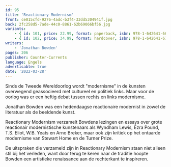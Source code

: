 ```yaml
---
id: 95
title: 'Reactionary Modernism'
front: ce015cfd-9276-4adc-b3f4-33dd5304941f.jpg
back: 2fc258d5-7ade-44c0-8861-62b69066bf56.jpg
variants:
    - { id: 101, price: 22.99, format: paperback, isbn: 978-1-642641-66-0 }
    - { id: 102, price: 34.99, format: hardcover, isbn: 978-1-642641-67-7 }
writers:
    - 'Jonathan Bowden'
pages: 206
publisher: Counter-Currents
language: Engels
advertisable: true
date: '2022-03-28'
---
```


Sinds de Tweede Wereldoorlog wordt "modernisme" in de kunsten overwegend geassocieerd met cultureel en politiek links. Maar voor de oorlog was er een heftig debat tussen rechts en links modernisme.

Jonathan Bowden was een hedendaagse reactionaire modernist in zowel de literatuur als de beeldende kunst.

Reactionary Modernism verzamelt Bowdens lezingen en essays over grote reactionair modernistische kunstenaars als Wyndham Lewis, Ezra Pound, T.S. Eliot, W.B. Yeats en Arno Breker, maar ook zijn kritiek op het ontaarde modernisme van Stewart Home en de Turner Prize.

De uitspraken die verzameld zijn in Reactionary Modernism staan niet alleen stil bij het verleden, want door terug te keren naar de traditie hoopte Bowden een artistieke renaissance aan de rechterkant te inspireren.
